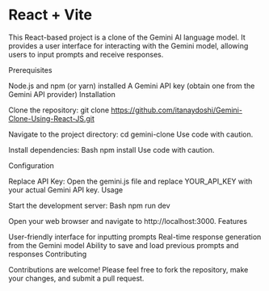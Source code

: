 # React + Vite

This React-based project is a clone of the Gemini AI language model. It provides a user interface for interacting with the Gemini model, allowing users to input prompts and receive responses.

Prerequisites

Node.js and npm (or yarn) installed
A Gemini API key (obtain one from the Gemini API provider)
Installation

Clone the repository:
git clone https://github.com/itanaydoshi/Gemini-Clone-Using-React-JS.git

Navigate to the project directory:
cd gemini-clone
Use code with caution.

Install dependencies:
Bash
npm install
Use code with caution.

Configuration

Replace API Key: Open the gemini.js file and replace YOUR_API_KEY with your actual Gemini API key.
Usage

Start the development server:
Bash
npm run dev

Open your web browser and navigate to http://localhost:3000.
Features

User-friendly interface for inputting prompts
Real-time response generation from the Gemini model
Ability to save and load previous prompts and responses
Contributing

Contributions are welcome! Please feel free to fork the repository, make your changes, and submit a pull request.
